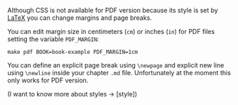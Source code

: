 Although CSS is not available for PDF version because its style is set by [LaTeX](https://en.wikipedia.org/wiki/LaTeX) you can change margins and page breaks.

You can edit margin size in centimeters (`cm`) or inches (`in`) for PDF files setting the variable `PDF_MARGIN`:

```
make pdf BOOK=book-example PDF_MARGIN=1cm
```

You can define an explicit page break using `\newpage` and explicit new line using `\newline` inside your chapter `.md` file.
Unfortunately at the moment this only works for PDF version.

(I want to know more about styles -> [style])